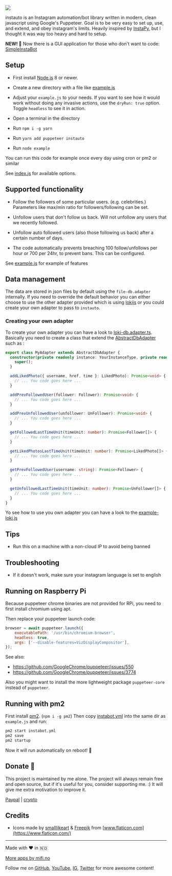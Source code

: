![](logo.png)

instauto is an Instagram automation/bot library written in modern, clean javascript using Google's Puppeteer. Goal is to be very easy to set up, use, and extend, and obey instagram's limits. Heavily inspired by [InstaPy](https://github.com/timgrossmann/InstaPy), but I thought it was way too heavy and hard to setup.

**NEW! 🎉**
Now there is a GUI application for those who don't want to code: [SimpleInstaBot](https://mifi.github.io/SimpleInstaBot/)


## Setup

- First install [Node.js](https://nodejs.org/en/) 8 or newer.

- Create a new directory with a file like [example.js](https://github.com/mifi/instauto/blob/master/example.js)

- Adjust your `example.js` to your needs. If you want to see how it would work without doing any invasive actions, use the `dryRun: true` option. Toggle `headless` to see it in action.

- Open a terminal in the directory

- Run `npm i -g yarn`

- Run `yarn add puppeteer instauto`

- Run `node example`

You can run this code for example once every day using cron or pm2 or similar

See [index.js](https://github.com/mifi/instauto/blob/master/index.js) for available options.

## Supported functionality

- Follow the followers of some particular users. (e.g. celebrities.) Parameters like max/min ratio for followers/following can be set.

- Unfollow users that don't follow us back. Will not unfollow any users that we recently followed.

- Unfollow auto followed users (also those following us back) after a certain number of days.

- The code automatically prevents breaching 100 follow/unfollows per hour or 700 per 24hr, to prevent bans. This can be configured.

See [example.js](https://github.com/mifi/instauto/blob/master/example.js) for example of features

## Data management

The data are stored in json files by default using the `file-db.adapter` internally.
If you need to override the default behavior you can either choose to use the other adapter provided which is using 
[lokijs](https://github.com/techfort/LokiJS) or you could create your own adapter to pass to `instauto`.

### Creating your own adapter

To create your own adapter you can have a look to [loki-db.adapter.ts](https://github.com/mifi/instauto/tree/master/src/db_adapters/loki-db.adapter.ts).
Basically you need to create a class that extend the [AbstractDbAdapter](https://github.com/mifi/instauto/tree/master/src/db_adapters/abstract-db.adapter.ts) 
such as :

```typescript
export class MyAdapter extends AbstractDbAdapter {
  constructor(private readonly instance: YourInstanceType, private readonly logger: Logger) {
    super();
  }

  addLikedPhoto({ username, href, time }: LikedPhoto): Promise<void> {
    // ... You code goes here ...
  }

  addPrevFollowedUser(follower: Follower): Promise<void> {
    // ... You code goes here ...  
  }

  addPrevUnfollowedUser(unfollower: UnFollower): Promise<void> {
    // ... You code goes here ...
  }

  getFollowedLastTimeUnit(timeUnit: number): Promise<Follower[]> {
    // ... You code goes here ...
  }

  getLikedPhotosLastTimeUnit(timeUnit: number): Promise<LikedPhoto[]> {
    // ... You code goes here ...
  }

  getPrevFollowedUser(username: string): Promise<Follower> {
    // ... You code goes here ...
  }

  getUnfollowedLastTimeUnit(timeUnit: number): Promise<UnFollower[]> {
    // ... You code goes here ...
  }
}
```

Yo see how to use you own adapter you can have a look to the [example-loki.js](https://github.com/mifi/instauto/blob/master/example-loki.js)

## Tips
- Run this on a machine with a non-cloud IP to avoid being banned

## Troubleshooting

- If it doesn't work, make sure your instagram language is set to english

## Running on Raspberry Pi

Because puppeteer chrome binaries are not provided for RPi, you need to first install chromium using apt.

Then replace your puppeteer launch code:

```js
browser = await puppeteer.launch({
    executablePath: '/usr/bin/chromium-browser',
    headless: true,
    args: ['--disable-features=VizDisplayCompositor'],
});
```

See also:
- https://github.com/GoogleChrome/puppeteer/issues/550
- https://github.com/GoogleChrome/puppeteer/issues/3774

Also you might want to install the more lightweight package `puppeteer-core` instead of `puppeteer`.

## Running with pm2
First install [pm2](https://github.com/Unitech/pm2). (`npm i -g pm2`) Then copy [instabot.yml](https://github.com/mifi/instauto/blob/master/instabot.yml) into the same dir as `example.js` and run:

```bash
pm2 start instabot.yml
pm2 save
pm2 startup
```

Now it will run automatically on reboot! 🙌

## Donate 🙈

This project is maintained by me alone. The project will always remain free and open source, but if it's useful for you, consider supporting me. :) It will give me extra motivation to improve it.

[Paypal](https://paypal.me/mifino/usd) | [crypto](https://mifi.no/thanks)

## Credits

- Icons made by [smalllikeart](https://www.flaticon.com/authors/smalllikeart) & [Freepik](https://www.flaticon.com/authors/freepik) from [www.flaticon.com](https://www.flaticon.com/)

---

Made with ❤️ in 🇳🇴

[More apps by mifi.no](https://mifi.no/)

Follow me on [GitHub](https://github.com/mifi/), [YouTube](https://www.youtube.com/channel/UC6XlvVH63g0H54HSJubURQA), [IG](https://www.instagram.com/mifi.no/), [Twitter](https://twitter.com/mifi_no) for more awesome content!

